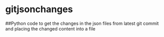 # gitjsonchanges

##Python code to get the changes in the json files from latest git commit and placing the changed content into a file